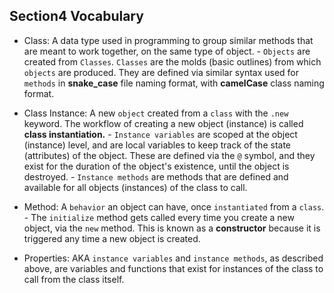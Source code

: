 ## Section4 Vocabulary
- Class:  A data type used in programming to group similar methods that are meant to work together, on the same type of object.
      - `Objects` are created from `Classes`.  `Classes` are the molds (basic outlines) from which `objects` are produced.  They are defined via similar syntax used for `methods` in __snake_case__ file naming format, with __camelCase__ class naming format.


- Class Instance:  A new `object` created from a `class` with the `.new` keyword.  The workflow of creating a new object (instance) is called __class instantiation.__
      - `Instance variables` are scoped at the object (instance) level, and are local variables to keep track of the state (attributes) of the object.  These are defined via the `@` symbol, and they exist for the duration of the object's existence, until the object is destroyed.
      - `Instance methods` are methods that are defined and available for all objects (instances) of the class to call.


- Method:  A `behavior` an object can have, once `instantiated` from a `class`.
      - The `initialize` method gets called every time you create a new object, via the `new` method. This is known as a __constructor__ because it is triggered any time a new object is created.


- Properties:  AKA `instance variables` and `instance methods`, as described above, are variables and functions that exist for instances of the class to call from the class itself.
